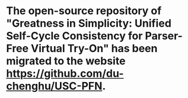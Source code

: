 # The open-source repository of "Greatness in Simplicity: Unified Self-Cycle Consistency for Parser-Free Virtual Try-On" has been migrated to the website https://github.com/du-chenghu/USC-PFN.
